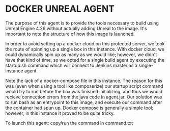 # DOCKER UNREAL AGENT

The purpose of this agent is to provide the tools necessary to build using Unreal Engine 4.26 without actually adding Unreal to the image. It's important to note the structure of how this image is launched.

In order to avoid setting up a docker cloud on this protected server, we took the route of spinning up a single box in this instance. With docker cloud, we could dynamically spin up as many as we would like; however, we didn't have that kind of time, so we opted for a single build agent by executing the startup.sh command which will connect to Jenkins master as a single-instance agent.

Note the lack of a docker-compose file in this instance. The reason for this was (even when using a tool like composerize) our startup script command would try to run before the box was finished initializing, and thus we would recieve connection errors from the java code in agent.jar. Our solution was to run bash as an entrypoint to this image, and execute our command after the container had spun up. Docker compose is generally a simple tool; however, in this instance it proved to be quite tricky.

To launch this agent: copy/run the command in command.txt
